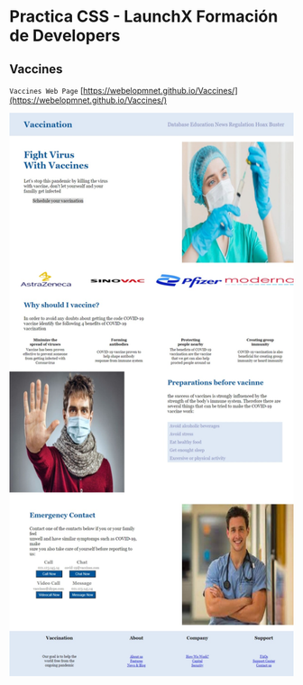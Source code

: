 # Practica CSS - LaunchX Formación de Developers

##  Vaccines
`Vaccines Web Page` [https://webelopmnet.github.io/Vaccines/](https://webelopmnet.github.io/Vaccines/)
<p align="center">
  <img width="800" height="1000" src="https://raw.githubusercontent.com/CamarenaAI/FrontEnd/main/03.-%20CSS/img/Vacunas.jpeg">
</p>
